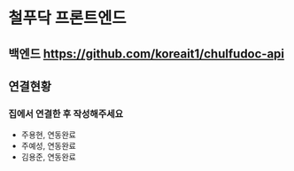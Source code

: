 # 철푸닥 프론트엔드

## 백엔드 https://github.com/koreait1/chulfudoc-api 

## 연결현황
### 집에서 연결한 후 작성해주세요
- 주용현, 연동완료
- 주예성, 연동완료
- 김용준, 연동완료
